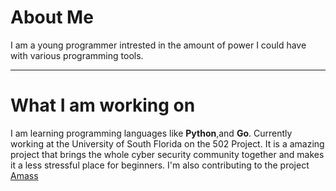 # **About Me**
I am a young programmer intrested in the amount of power I could have with various programming tools.

----
# What I am working on
I am learning programming languages like **Python**,and **Go**.
Currently working at the University of South Florida on the 502 Project. It is a amazing project that brings the whole cyber security community together and makes it a less stressful place for beginners.
I'm also contributing to the project [Amass](https://github.com/OWASP/Amass)


